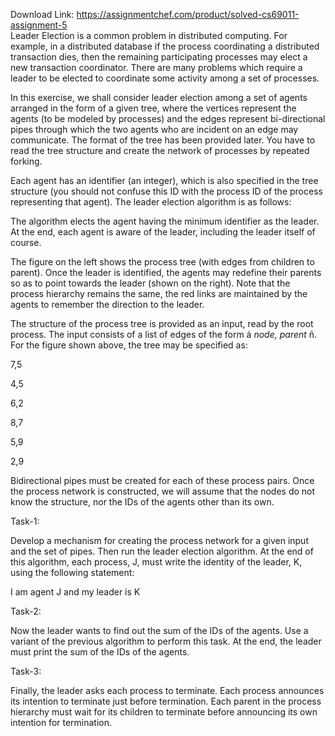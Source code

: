Download Link: https://assignmentchef.com/product/solved-cs69011-assignment-5
<br>
Leader Election is a common problem in distributed computing. For example, in a distributed database if the process coordinating a distributed transaction dies, then the remaining participating processes may elect a new transaction coordinator. There are many problems which require a leader to be elected to coordinate some activity among a set of processes.

In this exercise, we shall consider leader election among a set of agents arranged in the form of a given tree, where the vertices represent the agents (to be modeled by processes) and the edges represent bi-directional pipes through which the two agents who are incident on an edge may communicate. The format of the tree has been provided later. You have to read the tree structure and create the network of processes by repeated forking.

Each agent has an identifier (an integer), which is also specified in the tree structure (you should not confuse this ID with the process ID of the process representing that agent). The leader election algorithm is as follows:

The algorithm elects the agent having the minimum identifier as the leader. At the end, each agent is aware of the leader, including the leader itself of course.

The figure on the left shows the process tree (with edges from children to parent). Once the leader is identified, the agents may redefine their parents so as to point towards the leader (shown on the right). Note that the process hierarchy remains the same, the red links are maintained by the agents to remember the direction to the leader.

The structure of the process tree is provided as an input, read by the root process. The input consists of a list of edges of the form á <em>node, parent</em> ñ. For the figure shown above, the tree may be specified as:




7,5

4,5

6,2

8,7

5,9

2,9




Bidirectional pipes must be created for each of these process pairs. Once the process network is constructed, we will assume that the nodes do not know the structure, nor the IDs of the agents other than its own.




Task-1:

Develop a mechanism for creating the process network for a given input and the set of pipes. Then run the leader election algorithm. At the end of this algorithm, each process, J, must write the identity of the leader, K, using the following statement:




I am agent J and my leader is K




Task-2:

Now the leader wants to find out the sum of the IDs of the agents. Use a variant of the previous algorithm to perform this task. At the end, the leader must print the sum of the IDs of the agents.




Task-3:

Finally, the leader asks each process to terminate. Each process announces its intention to terminate just before termination. Each parent in the process hierarchy must wait for its children to terminate before announcing its own intention for termination.
